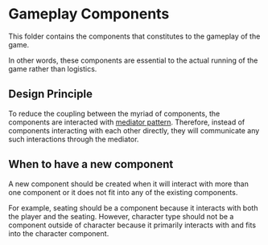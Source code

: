 # Gameplay Components

This folder contains the components that constitutes to the gameplay of the game.

In other words, these components are essential to the actual running of the game rather than
logistics.

## Design Principle

To reduce the coupling between the myriad of components, the components are interacted
with [mediator pattern](https://refactoring.guru/design-patterns/mediator).
Therefore, instead of components interacting with each other directly, they will
communicate any such interactions through the mediator.

## When to have a new component

A new component should be created when it will interact with more than one component
or it does not fit into any of the existing components.

For example, seating should be a component because it interacts with both the player
and the seating. However, character type should not be a component outside of character
because it primarily interacts with and fits into the character component.
